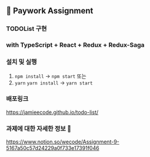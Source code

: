 ## 📝 Paywork Assignment
### TODOList 구현
### with TypeScript + React + Redux + Redux-Saga

### 설치 및 실행
1. `npm install` -> `npm start` 또는
2. `yarn` `yarn install` -> `yarn start`


### 배포링크
https://jamieecode.github.io/todo-list/

### 과제에 대한 자세한 정보 🔽
https://www.notion.so/wecode/Assignment-9-5167a50c57d24229a0f733e17391f046

